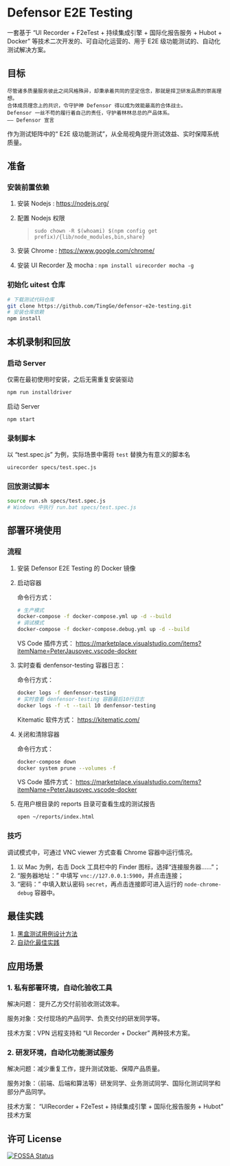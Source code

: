 # Defensor E2E Testing

一套基于 “UI Recorder + F2eTest + 持续集成引擎 + 国际化报告服务 + Hubot + Docker” 等技术二次开发的、可自动化运营的、用于 E2E 级功能测试的、自动化测试解决方案。

## 目标

```
尽管诸多质量服务彼此之间风格殊异，却秉承着共同的坚定信念，那就是捍卫研发品质的崇高理想。
合体成员理念上的共识，令守护神 Defensor 得以成为效能最高的合体战士。
Defensor 一丝不苟的履行着自己的责任，守护着林林总总的产品体系。
—— Defensor 宣言
```

作为测试矩阵中的“ E2E 级功能测试”，从全局视角提升测试效益、实时保障系统质量。

## 准备

### 安装前置依赖

1. 安装 Nodejs : <https://nodejs.org/>

2. 配置 Nodejs 权限

   > `sudo chown -R $(whoami) $(npm config get prefix)/{lib/node_modules,bin,share}`

3. 安装 Chrome : <https://www.google.com/chrome/>

4. 安装 UI Recorder 及 mocha : `npm install uirecorder mocha -g`

### 初始化 uitest 仓库 

```bash
# 下载测试代码仓库
git clone https://github.com/TingGe/defensor-e2e-testing.git
# 安装仓库依赖
npm install
```

## 本机录制和回放

### 启动 Server

仅需在最初使用时安装，之后无需重复安装驱动

```bash
npm run installdriver
```

启动 Server

```bash
npm start
```

### 录制脚本

以 “test.spec.js” 为例，实际场景中需将 `test` 替换为有意义的脚本名

```bash
uirecorder specs/test.spec.js
```

### 回放测试脚本

```sh
source run.sh specs/test.spec.js
# Windows 中执行 run.bat specs/test.spec.js
```

## 部署环境使用

### 流程

1. 安装 Defensor E2E Testing 的 Docker 镜像

2. 启动容器

   命令行方式：

   ```bash
   # 生产模式
   docker-compose -f docker-compose.yml up -d --build
   # 调试模式
   docker-compose -f docker-compose.debug.yml up -d --build
   ```

   VS Code 插件方式：
   https://marketplace.visualstudio.com/items?itemName=PeterJausovec.vscode-docker

3. 实时查看 denfensor-testing 容器日志：

   命令行方式：

   ```bash
   docker logs -f denfensor-testing
   # 实时查看 denfensor-testing 容器最后10行日志
   docker logs -f -t --tail 10 denfensor-testing
   ```

   Kitematic 软件方式：
   https://kitematic.com/

4. 关闭和清除容器

   命令行方式：

   ```bash
   docker-compose down
   docker system prune --volumes -f
   ```

   VS Code 插件方式：
   https://marketplace.visualstudio.com/items?itemName=PeterJausovec.vscode-docker

5. 在用户根目录的 reports 目录可查看生成的测试报告

   ```bash
   open ~/reports/index.html
   ```

### 技巧

调试模式中，可通过 VNC viewer 方式查看 Chrome 容器中运行情况。

1. 以 Mac 为例，右击 Dock 工具栏中的 Finder 图标，选择“连接服务器……”；
2. “服务器地址：” 中填写 `vnc://127.0.0.1:5900`，并点击连接；
3. “密码：” 中填入默认密码 `secret`，再点击连接即可进入运行的  `node-chrome-debug` 容器中。

## 最佳实践

1. [黑盒测试用例设计方法](https://www.cnblogs.com/Jackc/archive/2009/02/24/1397433.html)
2. [自动化最佳实践](https://github.com/TingGe/defensor-e2e-testing/blob/master/docs/best-practices.md)

## 应用场景

### 1. 私有部署环境，自动化验收工具

解决问题： 提升乙方交付前验收测试效率。

服务对象：交付现场的产品同学、负责交付的研发同学等。

技术方案：VPN 远程支持和 “UI Recorder + Docker” 两种技术方案。

### 2. 研发环境，自动化功能测试服务

解决问题：减少重复工作，提升测试效能、保障产品质量。

服务对象：（前端、后端和算法等）研发同学、业务测试同学、国际化测试同学和部分产品同学。

技术方案： “UIRecorder + F2eTest + 持续集成引擎 + 国际化报告服务 + Hubot” 技术方案

## 许可 License

[![FOSSA Status](https://app.fossa.io/api/projects/git%2Bgithub.com%2FTingGe%2Fdefensor-e2e-testing.svg?type=large)](https://app.fossa.io/projects/git%2Bgithub.com%2FTingGe%2Fdefensor-e2e-testing?ref=badge_large)
